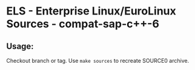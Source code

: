 # ELS - Enterprise Linux/EuroLinux Sources - compat-sap-c++-6
 
## Usage:
  Checkout branch or tag. Use `make sources` to recreate  SOURCE0 archive.
